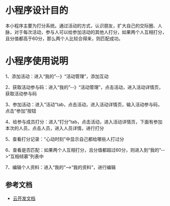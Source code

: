 # 小程序设计目的

本小程序主要为打分系统。通过活动的方式，认识朋友，扩大自己的交际圈、人脉，对于每次活动，参与人可以给参加活动的其他人打分，如果两个人互相打分，且分值都高于60分，那么两个人比较合得来，则匹配成功。
# 小程序使用说明
1、添加活动：进入“我的”--》“活动管理”，添加互动

2、获取活动参与码：进入“我的”--》“活动管理”，点击活动，进入活动详情页，获取活动参与码

3、参加活动：进入“活动”tab，点击活动，进入活动详情页，输入活动参与码，点击“参加”按钮

4、给参与成员打分：进入“打分”tab，点击活动，进入活动详情页，下面有参加本次的人员，点击人员，进入人员详情，进行打分

5、查看打分记录：“心动时刻”中显示自己都给哪些人打过分

6、查看是否匹配：如果两个人互相打分，且分值都超过60分，则进入到“我的”-->“互相倾慕”列表中

7、编辑个人资料：进入“我的”-->“我的资料”，进行编辑

## 参考文档

- [云开发文档](https://developers.weixin.qq.com/miniprogram/dev/wxcloud/basis/getting-started.html)
